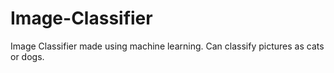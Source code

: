 # Image-Classifier

Image Classifier made using machine learning.
Can classify pictures as cats or dogs.

